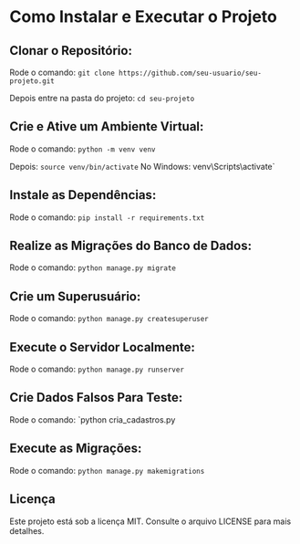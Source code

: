 # Como Instalar e Executar o Projeto
## Clonar o Repositório:
Rode o comando: `git clone https://github.com/seu-usuario/seu-projeto.git`

Depois entre na pasta do projeto: `cd seu-projeto`

## Crie e Ative um Ambiente Virtual:
Rode o comando: `python -m venv venv`

Depois: `source venv/bin/activate`
No Windows: venv\Scripts\activate`

## Instale as Dependências:
Rode o comando: `pip install -r requirements.txt`

## Realize as Migrações do Banco de Dados:
Rode o comando: `python manage.py migrate`

## Crie um Superusuário:
Rode o comando: `python manage.py createsuperuser`

## Execute o Servidor Localmente:
Rode o comando: `python manage.py runserver`

## Crie Dados Falsos Para Teste:
Rode o comando: `python cria_cadastros.py

## Execute as Migrações:
Rode o comando: `python manage.py makemigrations`

## Licença
Este projeto está sob a licença MIT. Consulte o arquivo LICENSE para mais detalhes.
